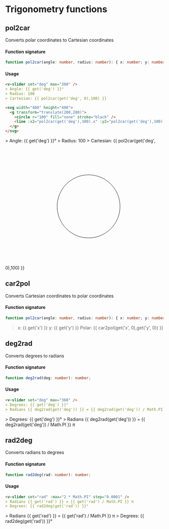 # Trigonometry functions

## pol2car

Converts polar coordinates to Cartesian coordinates

#### Function signature

```ts
function pol2car(angle: number, radius: number): { x: number; y: number };
```

#### Usage

```md
<v-slider set="deg" max="360" />
> Angle: {{ get('deg') }}°
> Radius: 100
> Cartesian: {{ pol2car(get('deg', 0),100) }}

<svg width="400" height="400">
  <g transform="translate(200,200)">
    <circle r="100" fill="none" stroke="black" />
    <line :x2="pol2car(get('deg'),100).x" :y2="pol2car(get('deg'),100).y" stroke="red" />
  </g>
</svg>
```

<v-slider set="deg" max="360" />
> Angle: {{ get('deg') }}°
> Radius: 100
> Cartesian: {{ pol2car(get('deg', 0),100) }}

<svg width="400" height="400">
  <g transform="translate(200,200)">
    <circle r="100" fill="none" stroke="black" />
    <line :x2="pol2car(get('deg'),100).x" :y2="pol2car(get('deg'),100).y" stroke="red" />
  </g>
</svg>

## car2pol

Converts Cartesian coordinates to polar coordinates

#### Function signature

```ts
function pol2car(angle: number, radius: number): { x: number; y: number };
```

<v-slider set="x" max="400" />

<v-slider set="y" max="400" />

> x: {{ get('x') }}
> y: {{ get('y') }}
> Polar: {{ car2pol(get('x', 0),get('y', 0)) }}

## deg2rad

Converts degrees to radians

#### Function signature

```ts
function deg2rad(deg: number): number;
```

#### Usage

```md
<v-slider set="deg" max="360" />
> Degrees: {{ get('deg') }}°
> Radians {{ deg2rad(get('deg')) }} = {{ deg2rad(get('deg')) / Math.PI }} π
```

<v-slider set="deg" max="360" />
> Degrees: {{ get('deg') }}°
> Radians {{ deg2rad(get('deg')) }} = {{ deg2rad(get('deg')) / Math.PI }} π

## rad2deg

Converts radians to degrees

#### Function signature

```ts
function rad2deg(rad: number): number;
```

#### Usage

```md
<v-slider set="rad" :max="2 * Math.PI" step="0.0001" />
> Radians {{ get('rad') }} = {{ get('rad') / Math.PI }} π
> Degrees: {{ rad2deg(get('rad')) }}°
```

<v-slider set="rad" :max="2 * Math.PI" step="0.0001" />
> Radians {{ get('rad') }} = {{ get('rad') / Math.PI }} π
> Degrees: {{ rad2deg(get('rad')) }}°

